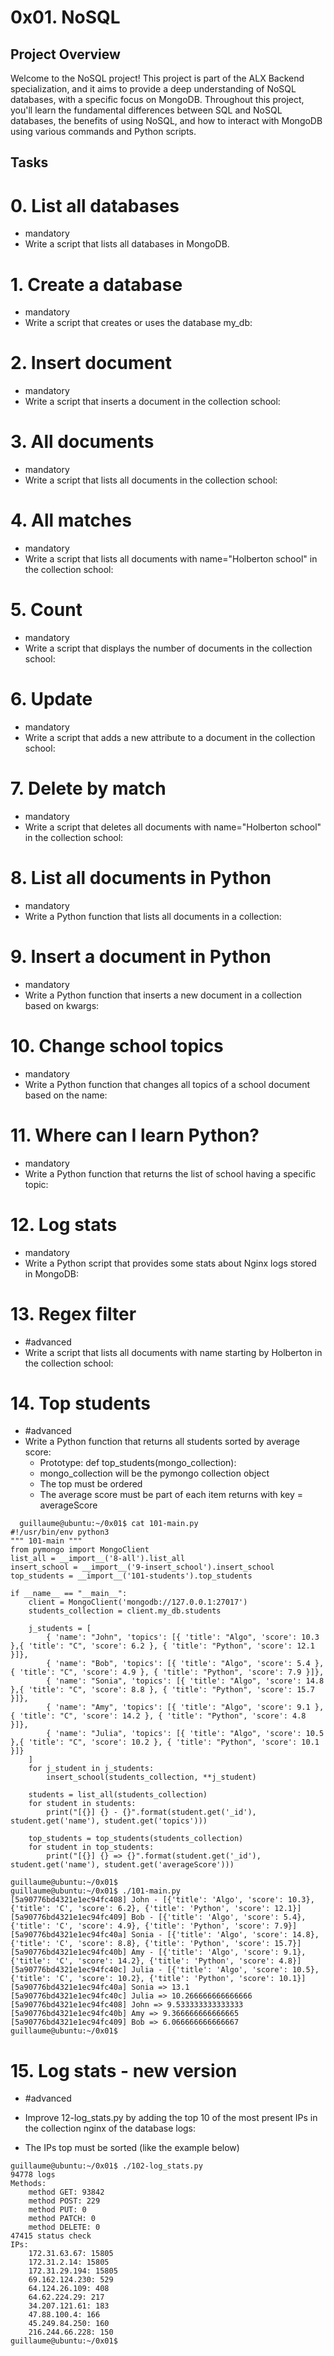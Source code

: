 # 0x01. NoSQL

## Project Overview

Welcome to the NoSQL project! This project is part of the ALX Backend specialization, and it aims to provide a deep understanding of NoSQL databases, with a specific focus on MongoDB. Throughout this project, you'll learn the fundamental differences between SQL and NoSQL databases, the benefits of using NoSQL, and how to interact with MongoDB using various commands and Python scripts.

## Tasks

# 0. List all databases
- mandatory
- Write a script that lists all databases in MongoDB.


# 1. Create a database
- mandatory
- Write a script that creates or uses the database my_db:


# 2. Insert document
- mandatory
- Write a script that inserts a document in the collection school:


# 3. All documents
- mandatory
- Write a script that lists all documents in the collection school:

# 4. All matches
- mandatory
- Write a script that lists all documents with name="Holberton school" in the collection school:

# 5. Count
- mandatory
- Write a script that displays the number of documents in the collection school:


# 6. Update
- mandatory
- Write a script that adds a new attribute to a document in the collection school:


# 7. Delete by match
- mandatory
- Write a script that deletes all documents with name="Holberton school" in the collection school:


# 8. List all documents in Python
- mandatory
- Write a Python function that lists all documents in a collection:


# 9. Insert a document in Python
- mandatory
- Write a Python function that inserts a new document in a collection based on kwargs:


# 10. Change school topics
- mandatory
- Write a Python function that changes all topics of a school document based on the name:


# 11. Where can I learn Python?
- mandatory
- Write a Python function that returns the list of school having a specific topic:


# 12. Log stats
- mandatory
- Write a Python script that provides some stats about Nginx logs stored in MongoDB:


# 13. Regex filter
- #advanced
- Write a script that lists all documents with name starting by Holberton in the collection school:


# 14. Top students
- #advanced
- Write a Python function that returns all students sorted by average score:
  * Prototype: def top_students(mongo_collection):
  * mongo_collection will be the pymongo collection object
  * The top must be ordered
  * The average score must be part of each item returns with key = averageScore

```shell
  guillaume@ubuntu:~/0x01$ cat 101-main.py
#!/usr/bin/env python3
""" 101-main """
from pymongo import MongoClient
list_all = __import__('8-all').list_all
insert_school = __import__('9-insert_school').insert_school
top_students = __import__('101-students').top_students

if __name__ == "__main__":
    client = MongoClient('mongodb://127.0.0.1:27017')
    students_collection = client.my_db.students

    j_students = [
        { 'name': "John", 'topics': [{ 'title': "Algo", 'score': 10.3 },{ 'title': "C", 'score': 6.2 }, { 'title': "Python", 'score': 12.1 }]},
        { 'name': "Bob", 'topics': [{ 'title': "Algo", 'score': 5.4 },{ 'title': "C", 'score': 4.9 }, { 'title': "Python", 'score': 7.9 }]},
        { 'name': "Sonia", 'topics': [{ 'title': "Algo", 'score': 14.8 },{ 'title': "C", 'score': 8.8 }, { 'title': "Python", 'score': 15.7 }]},
        { 'name': "Amy", 'topics': [{ 'title': "Algo", 'score': 9.1 },{ 'title': "C", 'score': 14.2 }, { 'title': "Python", 'score': 4.8 }]},
        { 'name': "Julia", 'topics': [{ 'title': "Algo", 'score': 10.5 },{ 'title': "C", 'score': 10.2 }, { 'title': "Python", 'score': 10.1 }]}
    ]
    for j_student in j_students:
        insert_school(students_collection, **j_student)

    students = list_all(students_collection)
    for student in students:
        print("[{}] {} - {}".format(student.get('_id'), student.get('name'), student.get('topics')))

    top_students = top_students(students_collection)
    for student in top_students:
        print("[{}] {} => {}".format(student.get('_id'), student.get('name'), student.get('averageScore')))

guillaume@ubuntu:~/0x01$
guillaume@ubuntu:~/0x01$ ./101-main.py
[5a90776bd4321e1ec94fc408] John - [{'title': 'Algo', 'score': 10.3}, {'title': 'C', 'score': 6.2}, {'title': 'Python', 'score': 12.1}]
[5a90776bd4321e1ec94fc409] Bob - [{'title': 'Algo', 'score': 5.4}, {'title': 'C', 'score': 4.9}, {'title': 'Python', 'score': 7.9}]
[5a90776bd4321e1ec94fc40a] Sonia - [{'title': 'Algo', 'score': 14.8}, {'title': 'C', 'score': 8.8}, {'title': 'Python', 'score': 15.7}]
[5a90776bd4321e1ec94fc40b] Amy - [{'title': 'Algo', 'score': 9.1}, {'title': 'C', 'score': 14.2}, {'title': 'Python', 'score': 4.8}]
[5a90776bd4321e1ec94fc40c] Julia - [{'title': 'Algo', 'score': 10.5}, {'title': 'C', 'score': 10.2}, {'title': 'Python', 'score': 10.1}]
[5a90776bd4321e1ec94fc40a] Sonia => 13.1
[5a90776bd4321e1ec94fc40c] Julia => 10.266666666666666
[5a90776bd4321e1ec94fc408] John => 9.533333333333333
[5a90776bd4321e1ec94fc40b] Amy => 9.366666666666665
[5a90776bd4321e1ec94fc409] Bob => 6.066666666666667
guillaume@ubuntu:~/0x01$
```


# 15. Log stats - new version
- #advanced
- Improve 12-log_stats.py by adding the top 10 of the most present IPs in the collection nginx of the database logs:

- The IPs top must be sorted (like the example below)

```shell
guillaume@ubuntu:~/0x01$ ./102-log_stats.py
94778 logs
Methods:
    method GET: 93842
    method POST: 229
    method PUT: 0
    method PATCH: 0
    method DELETE: 0
47415 status check
IPs:
    172.31.63.67: 15805
    172.31.2.14: 15805
    172.31.29.194: 15805
    69.162.124.230: 529
    64.124.26.109: 408
    64.62.224.29: 217
    34.207.121.61: 183
    47.88.100.4: 166
    45.249.84.250: 160
    216.244.66.228: 150
guillaume@ubuntu:~/0x01$
```